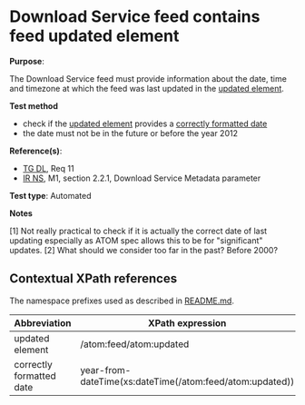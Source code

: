 # Download Service feed contains feed updated element

**Purpose**:

The Download Service feed must provide information about the date, time and timezone at which the feed was last updated in the [updated element](#updatedelement).

 **Test method**

* check if the [updated element](#updatedelement) provides a [correctly formatted date](#validdate)
* the date must not be in the future or before the year 2012

**Reference(s)**:

* [TG DL](README.md#ref_TG_DL), Req 11
* [IR NS](README.md#ref_IR_NS), M1, section 2.2.1, Download Service Metadata parameter

**Test type**: Automated

**Notes**

[1] Not really practical to check if it is actually the correct date of last updating especially as ATOM spec allows this to be for "significant" updates.
[2] What should we consider too far in the past? Before 2000?

## Contextual XPath references

The namespace prefixes used as described in [README.md](README.md#namespaces).

Abbreviation                                               |  XPath expression
---------------------------------------------------------- | -------------------------------------------------------------------------
updated element <a name="updatedelement"></a> | /atom:feed/atom:updated
correctly formatted date <a name="validdate"></a> | year-from-dateTime(xs:dateTime(/atom:feed/atom:updated))
